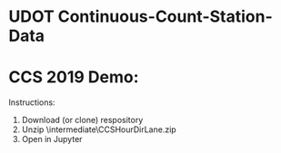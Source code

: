 # UDOT Continuous-Count-Station-Data

# CCS 2019 Demo:

Instructions:
1. Download (or clone) respository
2. Unzip \intermediate\CCSHourDirLane.zip
2. Open in Jupyter 
